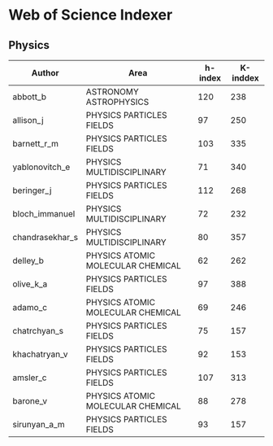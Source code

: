 # Web of Science Indexer
## Physics


| Author  | Area  | h-index | K-inddex |
|----|----|----|----|
| abbott_b  |  ASTRONOMY ASTROPHYSICS | 120 | 238 |
| allison_j  |  PHYSICS PARTICLES FIELDS | 97 | 250 |
| barnett_r_m  |  PHYSICS PARTICLES FIELDS | 103 | 335 |
| yablonovitch_e  |  PHYSICS MULTIDISCIPLINARY | 71 | 340 |
| beringer_j  |  PHYSICS PARTICLES FIELDS | 112 | 268 |
| bloch_immanuel  |  PHYSICS MULTIDISCIPLINARY | 72 | 232 |
| chandrasekhar_s  |  PHYSICS MULTIDISCIPLINARY | 80 | 357 |
| delley_b  |  PHYSICS ATOMIC MOLECULAR CHEMICAL | 62 | 262 |
| olive_k_a  |  PHYSICS PARTICLES FIELDS | 97 | 388 |
| adamo_c  |  PHYSICS ATOMIC MOLECULAR CHEMICAL | 69 | 246 |
| chatrchyan_s  |  PHYSICS PARTICLES FIELDS | 75 | 157 |
| khachatryan_v  |  PHYSICS PARTICLES FIELDS | 92 | 153 |
| amsler_c  |  PHYSICS PARTICLES FIELDS | 107 | 313 |
| barone_v  |  PHYSICS ATOMIC MOLECULAR CHEMICAL | 88 | 278 |
| sirunyan_a_m  |  PHYSICS PARTICLES FIELDS | 93 | 157 |
 
